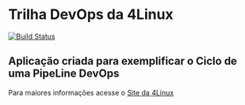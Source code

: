 # Trilha DevOps da 4Linux

<!-- Altere a Flag abaixo com sua URL do Travis -->
[![Build Status](https://travis-ci.org/carolinebrasil/DevOpsLab-HelloWorld.svg?branch=master)](https://travis-ci.org/carolinebrasil/DevOpsLab-HelloWorld)
## Aplicação criada para exemplificar o Ciclo de uma PipeLine DevOps


Para maiores informações acesse o [Site da 4Linux](https://www.4linux.com.br/cursos/devops)
